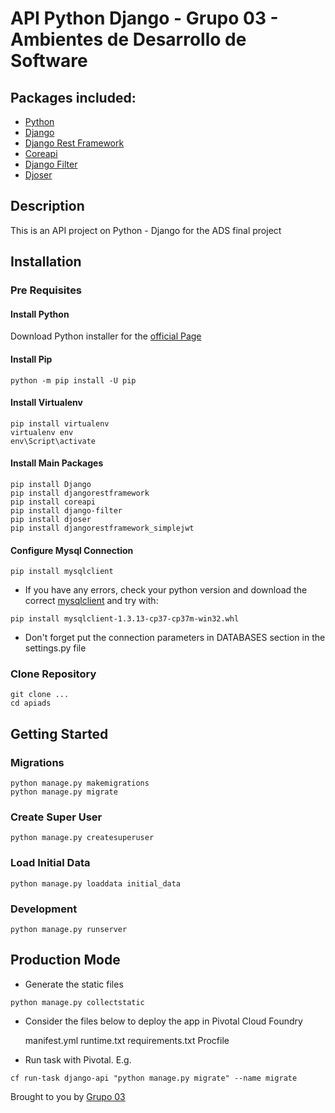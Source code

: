 # API Python Django - Grupo 03 - Ambientes de Desarrollo de Software

## Packages included:

- [Python](https://www.python.org/)
- [Django](https://www.djangoproject.com/)
- [Django Rest Framework](http://www.django-rest-framework.org/)
- [Coreapi](https://pypi.org/project/django-coreapi/)
- [Django Filter](https://django-filter.readthedocs.io/en/master/)
- [Djoser](https://djoser.readthedocs.io/en/latest/getting_started.html)

## Description

This is an API project on Python - Django for the ADS final project

## Installation

### Pre Requisites

#### Install Python

Download Python installer for the [official Page](https://www.python.org/downloads/)

#### Install Pip

```
python -m pip install -U pip
```

#### Install Virtualenv

```
pip install virtualenv
virtualenv env
env\Script\activate
```

#### Install Main Packages

```
pip install Django
pip install djangorestframework
pip install coreapi
pip install django-filter
pip install djoser
pip install djangorestframework_simplejwt
```

#### Configure Mysql Connection

```
pip install mysqlclient
```

- If you have any errors, check your python version and download the correct [mysqlclient](https://www.lfd.uci.edu/~gohlke/pythonlibs/?source=post_page-----f946d0f6f9e3----------------------) and try with:

```
pip install mysqlclient-1.3.13-cp37-cp37m-win32.whl
```

- Don't forget put the connection parameters in DATABASES section in the settings.py file

### Clone Repository

```
git clone ...
cd apiads
```

## Getting Started

### Migrations

```
python manage.py makemigrations
python manage.py migrate
```

### Create Super User

```
python manage.py createsuperuser
```

### Load Initial Data

```
python manage.py loaddata initial_data
```

### Development

```
python manage.py runserver
```

## Production Mode

- Generate the static files

```
python manage.py collectstatic
```

- Consider the files below to deploy the app in Pivotal Cloud Foundry

    manifest.yml
    runtime.txt
    requirements.txt
    Procfile    

- Run task with Pivotal. E.g.

```
cf run-task django-api "python manage.py migrate" --name migrate
```

Brought to you by [Grupo 03](https://acme.com)
